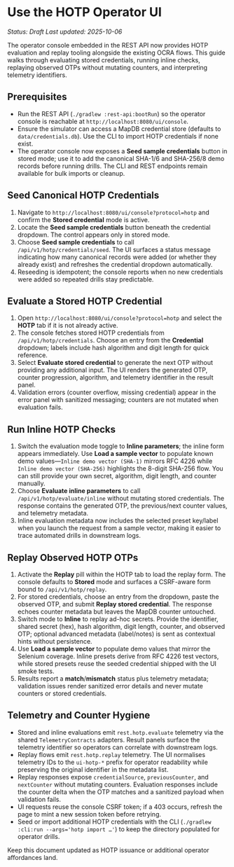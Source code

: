 # Use the HOTP Operator UI

_Status: Draft_
_Last updated: 2025-10-06_

The operator console embedded in the REST API now provides HOTP evaluation and replay tooling alongside the existing OCRA flows. This guide walks through evaluating stored credentials, running inline checks, replaying observed OTPs without mutating counters, and interpreting telemetry identifiers.

## Prerequisites
- Run the REST API (`./gradlew :rest-api:bootRun`) so the operator console is reachable at `http://localhost:8080/ui/console`.
- Ensure the simulator can access a MapDB credential store (defaults to `data/credentials.db`). Use the CLI to import HOTP credentials if none exist.
- The operator console now exposes a **Seed sample credentials** button in stored mode; use it to add the canonical SHA-1/6 and SHA-256/8 demo records before running drills. The CLI and REST endpoints remain available for bulk imports or cleanup.

## Seed Canonical HOTP Credentials
1. Navigate to `http://localhost:8080/ui/console?protocol=hotp` and confirm the **Stored credential** mode is active.
2. Locate the **Seed sample credentials** button beneath the credential dropdown. The control appears only in stored mode.
3. Choose **Seed sample credentials** to call `/api/v1/hotp/credentials/seed`. The UI surfaces a status message indicating how many canonical records were added (or whether they already exist) and refreshes the credential dropdown automatically.
4. Reseeding is idempotent; the console reports when no new credentials were added so repeated drills stay predictable.

## Evaluate a Stored HOTP Credential
1. Open `http://localhost:8080/ui/console?protocol=hotp` and select the **HOTP** tab if it is not already active.
2. The console fetches stored HOTP credentials from `/api/v1/hotp/credentials`. Choose an entry from the **Credential** dropdown; labels include hash algorithm and digit length for quick reference.
3. Select **Evaluate stored credential** to generate the next OTP without providing any additional input. The UI renders the generated OTP, counter progression, algorithm, and telemetry identifier in the result panel.
4. Validation errors (counter overflow, missing credential) appear in the error panel with sanitized messaging; counters are not mutated when evaluation fails.

## Run Inline HOTP Checks
1. Switch the evaluation mode toggle to **Inline parameters**; the inline form appears immediately. Use **Load a sample vector** to populate known demo values—`Inline demo vector (SHA-1)` mirrors RFC 4226 while `Inline demo vector (SHA-256)` highlights the 8-digit SHA-256 flow. You can still provide your own secret, algorithm, digit length, and counter manually.
2. Choose **Evaluate inline parameters** to call `/api/v1/hotp/evaluate/inline` without mutating stored credentials. The response contains the generated OTP, the previous/next counter values, and telemetry metadata.
3. Inline evaluation metadata now includes the selected preset key/label when you launch the request from a sample vector, making it easier to trace automated drills in downstream logs.

## Replay Observed HOTP OTPs
1. Activate the **Replay** pill within the HOTP tab to load the replay form. The console defaults to **Stored** mode and surfaces a CSRF-aware form bound to `/api/v1/hotp/replay`.
2. For stored credentials, choose an entry from the dropdown, paste the observed OTP, and submit **Replay stored credential**. The response echoes counter metadata but leaves the MapDB counter untouched.
3. Switch mode to **Inline** to replay ad-hoc secrets. Provide the identifier, shared secret (hex), hash algorithm, digit length, counter, and observed OTP; optional advanced metadata (label/notes) is sent as contextual hints without persistence.
4. Use **Load a sample vector** to populate demo values that mirror the Selenium coverage. Inline presets derive from RFC 4226 test vectors, while stored presets reuse the seeded credential shipped with the UI smoke tests.
5. Results report a **match**/**mismatch** status plus telemetry metadata; validation issues render sanitized error details and never mutate counters or stored credentials.

## Telemetry and Counter Hygiene
- Stored and inline evaluations emit `rest.hotp.evaluate` telemetry via the shared `TelemetryContracts` adapters. Result panels surface the telemetry identifier so operators can correlate with downstream logs.
- Replay flows emit `rest.hotp.replay` telemetry. The UI normalises telemetry IDs to the `ui-hotp-*` prefix for operator readability while preserving the original identifier in the metadata list.
- Replay responses expose `credentialSource`, `previousCounter`, and `nextCounter` without mutating counters. Evaluation responses include the counter delta when the OTP matches and a sanitized payload when validation fails.
- UI requests reuse the console CSRF token; if a 403 occurs, refresh the page to mint a new session token before retrying.
- Seed or import additional HOTP credentials with the CLI (`./gradlew :cli:run --args='hotp import …'`) to keep the directory populated for operator drills.

Keep this document updated as HOTP issuance or additional operator affordances land.
